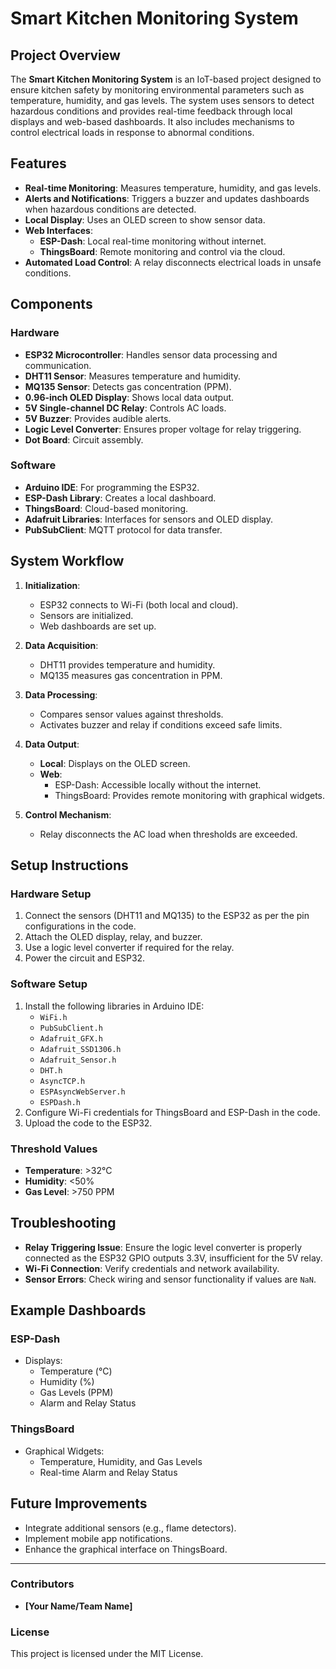 # Smart Kitchen Monitoring System

## Project Overview
The **Smart Kitchen Monitoring System** is an IoT-based project designed to ensure kitchen safety by monitoring environmental parameters such as temperature, humidity, and gas levels. The system uses sensors to detect hazardous conditions and provides real-time feedback through local displays and web-based dashboards. It also includes mechanisms to control electrical loads in response to abnormal conditions.

## Features
- **Real-time Monitoring**: Measures temperature, humidity, and gas levels.
- **Alerts and Notifications**: Triggers a buzzer and updates dashboards when hazardous conditions are detected.
- **Local Display**: Uses an OLED screen to show sensor data.
- **Web Interfaces**:
  - **ESP-Dash**: Local real-time monitoring without internet.
  - **ThingsBoard**: Remote monitoring and control via the cloud.
- **Automated Load Control**: A relay disconnects electrical loads in unsafe conditions.

## Components
### Hardware
- **ESP32 Microcontroller**: Handles sensor data processing and communication.
- **DHT11 Sensor**: Measures temperature and humidity.
- **MQ135 Sensor**: Detects gas concentration (PPM).
- **0.96-inch OLED Display**: Shows local data output.
- **5V Single-channel DC Relay**: Controls AC loads.
- **5V Buzzer**: Provides audible alerts.
- **Logic Level Converter**: Ensures proper voltage for relay triggering.
- **Dot Board**: Circuit assembly.

### Software
- **Arduino IDE**: For programming the ESP32.
- **ESP-Dash Library**: Creates a local dashboard.
- **ThingsBoard**: Cloud-based monitoring.
- **Adafruit Libraries**: Interfaces for sensors and OLED display.
- **PubSubClient**: MQTT protocol for data transfer.

## System Workflow
1. **Initialization**:
   - ESP32 connects to Wi-Fi (both local and cloud).
   - Sensors are initialized.
   - Web dashboards are set up.

2. **Data Acquisition**:
   - DHT11 provides temperature and humidity.
   - MQ135 measures gas concentration in PPM.

3. **Data Processing**:
   - Compares sensor values against thresholds.
   - Activates buzzer and relay if conditions exceed safe limits.

4. **Data Output**:
   - **Local**: Displays on the OLED screen.
   - **Web**:
     - ESP-Dash: Accessible locally without the internet.
     - ThingsBoard: Provides remote monitoring with graphical widgets.

5. **Control Mechanism**:
   - Relay disconnects the AC load when thresholds are exceeded.

## Setup Instructions
### Hardware Setup
1. Connect the sensors (DHT11 and MQ135) to the ESP32 as per the pin configurations in the code.
2. Attach the OLED display, relay, and buzzer.
3. Use a logic level converter if required for the relay.
4. Power the circuit and ESP32.

### Software Setup
1. Install the following libraries in Arduino IDE:
   - `WiFi.h`
   - `PubSubClient.h`
   - `Adafruit_GFX.h`
   - `Adafruit_SSD1306.h`
   - `Adafruit_Sensor.h`
   - `DHT.h`
   - `AsyncTCP.h`
   - `ESPAsyncWebServer.h`
   - `ESPDash.h`
2. Configure Wi-Fi credentials for ThingsBoard and ESP-Dash in the code.
3. Upload the code to the ESP32.

### Threshold Values
- **Temperature**: >32°C
- **Humidity**: <50%
- **Gas Level**: >750 PPM

## Troubleshooting
- **Relay Triggering Issue**: Ensure the logic level converter is properly connected as the ESP32 GPIO outputs 3.3V, insufficient for the 5V relay.
- **Wi-Fi Connection**: Verify credentials and network availability.
- **Sensor Errors**: Check wiring and sensor functionality if values are `NaN`.

## Example Dashboards
### ESP-Dash
- Displays:
  - Temperature (°C)
  - Humidity (%)
  - Gas Levels (PPM)
  - Alarm and Relay Status

### ThingsBoard
- Graphical Widgets:
  - Temperature, Humidity, and Gas Levels
  - Real-time Alarm and Relay Status

## Future Improvements
- Integrate additional sensors (e.g., flame detectors).
- Implement mobile app notifications.
- Enhance the graphical interface on ThingsBoard.

---
### Contributors
- **[Your Name/Team Name]**

### License
This project is licensed under the MIT License.
